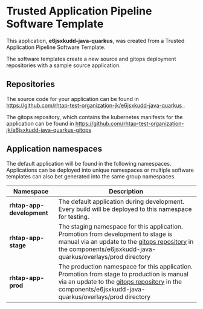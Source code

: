 # Trusted Application Pipeline Software Template

This application, **e6jsxkudd-java-quarkus**, was created from a Trusted Application Pipeline Software Template.

The software templates create a new source and gitops deployment repositories with a sample source application. 

## Repositories

The source code for your application can be found in [https://github.com/rhtap-test-organization-jk/e6jsxkudd-java-quarkus ](https://github.com/rhtap-test-organization-jk/e6jsxkudd-java-quarkus ).
 
The gitops repository, which contains the kubernetes manifests for the application can be found in 
[https://github.com/rhtap-test-organization-jk/e6jsxkudd-java-quarkus-gitops ](https://github.com/rhtap-test-organization-jk/e6jsxkudd-java-quarkus-gitops ) 

## Application namespaces 

The default application will be found in the following namespaces. Applications can be deployed into unique namespaces or multiple software templates can also bet generated into the same group namespaces.  

|  Namespace   |  Description   |  
| -------- | -------- |   
| **rhtap-app-development** | The default application during development. Every build will be deployed to this namespace for testing. | 
| **rhtap-app-stage** | The staging namespace for this application. Promotion from development to stage is manual via an update to the [gitops repository](https://github.com/rhtap-test-organization-jk/e6jsxkudd-java-quarkus-gitops ) in the components/e6jsxkudd-java-quarkus/overlays/prod directory |  
| **rhtap-app-prod** | The production namespace for this application. Promotion from stage to production is manual via an update to the [gitops repository](https://github.com/rhtap-test-organization-jk/e6jsxkudd-java-quarkus-gitops ) in the components/e6jsxkudd-java-quarkus/overlays/prod directory | 